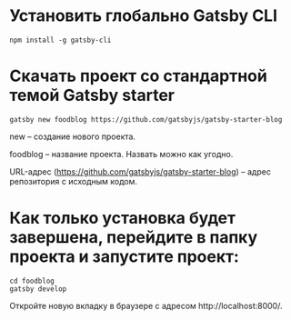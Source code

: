 # Установить глобально Gatsby CLI

    npm install -g gatsby-cli

# Скачать проект со стандартной темой Gatsby starter

    gatsby new foodblog https://github.com/gatsbyjs/gatsby-starter-blog


new – создание нового проекта.

foodblog – название проекта. Назвать можно как угодно.

URL-адрес (https://github.com/gatsbyjs/gatsby-starter-blog) – адрес репозитория с исходным кодом.

# Как только установка будет завершена, перейдите в папку проекта и запустите проект:
    
    cd foodblog
    gatsby develop

Откройте новую вкладку в браузере с адресом http://localhost:8000/.